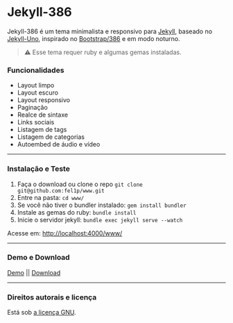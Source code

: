 # Jekyll-386

Jekyll-386 é um tema minimalista e responsivo para [Jekyll](https://github.com/jekyll/jekyll), baseado no [Jekyll-Uno](https://github.com/joshgerdes/jekyll-uno), inspirado no [Bootstrap/386](https://github.com/kristopolous/BOOTSTRA.386) e em modo noturno.

> :warning:
  Esse tema requer ruby e algumas gemas instaladas.

### Funcionalidades

* Layout limpo
* Layout escuro
* Layout responsivo
* Paginação
* Realce de sintaxe
* Links sociais
* Listagem de tags
* Listagem de categorias
* Autoembed de áudio e vídeo

---

### Instalação e Teste

1. Faça o download ou clone o repo `git clone git@github.com:fel1p/www.git`
2. Entre na pasta: `cd www/`
3. Se você não tiver o bundler instalado: `gem install bundler`
3. Instale as gemas do ruby: `bundle install`
4. Inicie o servidor jekyll: `bundle exec jekyll serve --watch`

Acesse em: [http://localhost:4000/www/](http://localhost:4000/www/)

---

### Demo e Download

[Demo](https://lip.sh/) ||
[Download](https://github.com/fel1p/www/archive/master.zip)

---

### Direitos autorais e licença

Está sob [a licença GNU](/LICENSE).
